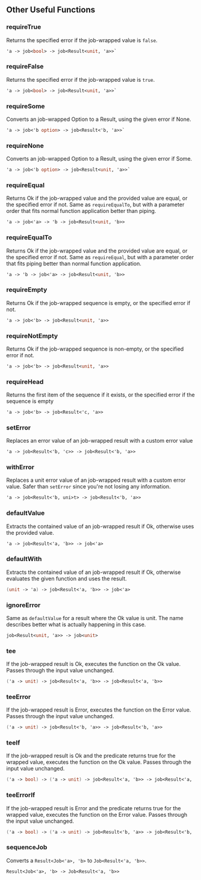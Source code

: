 ## Other Useful Functions


### requireTrue

Returns the specified error if the job-wrapped value is `false`.
```fsharp
'a -> job<bool> -> job<Result<unit, 'a>>`
```
### requireFalse

Returns the specified error if the job-wrapped value is `true`.
```fsharp
'a -> job<bool> -> job<Result<unit, 'a>>`
```

### requireSome

Converts an job-wrapped Option to a Result, using the given error if None.
```fsharp
'a -> job<'b option> -> job<Result<'b, 'a>>`
```
### requireNone

Converts an job-wrapped Option to a Result, using the given error if Some.

```fsharp
'a -> job<'b option> -> job<Result<unit, 'a>>`
```


### requireEqual

Returns Ok if the job-wrapped value and the provided value are equal, or the specified error if not. Same as `requireEqualTo`, but with a parameter order that fits normal function application better than piping.

```fsharp
'a -> job<'a> -> 'b -> job<Result<unit, 'b>>
```

### requireEqualTo

Returns Ok if the job-wrapped value and the provided value are equal, or the specified error if not. Same as `requireEqual`, but with a parameter order that fits piping better than normal function application.

```fsharp
'a -> 'b -> job<'a> -> job<Result<unit, 'b>>
```

### requireEmpty

Returns Ok if the job-wrapped sequence is empty, or the specified error if not.

```fsharp
'a -> job<'b> -> job<Result<unit, 'a>>
```

### requireNotEmpty

Returns Ok if the job-wrapped sequence is non-empty, or the specified error if not.

```fsharp
'a -> job<'b> -> job<Result<unit, 'a>>
```


### requireHead

Returns the first item of the sequence if it exists, or the specified error if the sequence is empty

```fsharp
'a -> job<'b> -> job<Result<'c, 'a>>
```


### setError

Replaces an error value of an job-wrapped result with a custom error value

```fsharp
'a -> job<Result<'b, 'c>> -> job<Result<'b, 'a>>
```

### withError

Replaces a unit error value of an job-wrapped result with a custom error value. Safer than `setError` since you're not losing any information.

```fsharp
'a -> job<Result<'b, uni>t> -> job<Result<'b, 'a>>
```

### defaultValue

Extracts the contained value of an job-wrapped result if Ok, otherwise uses the provided value.

```fsharp
'a -> job<Result<'a, 'b>> -> job<'a>
```

### defaultWith

Extracts the contained value of an job-wrapped result if Ok, otherwise evaluates the given function and uses the result.

```fsharp
(unit -> 'a) -> job<Result<'a, 'b>> -> job<'a>
```

### ignoreError

Same as `defaultValue` for a result where the Ok value is unit. The name describes better what is actually happening in this case.

```fsharp
job<Result<unit, 'a>> -> job<unit>
```

### tee
If the job-wrapped result is Ok, executes the function on the Ok value. Passes through the input value unchanged.

```fsharp
('a -> unit) -> job<Result<'a, 'b>> -> job<Result<'a, 'b>>
```

### teeError

If the job-wrapped result is Error, executes the function on the Error value. Passes through the input value unchanged.

```fsharp
('a -> unit) -> job<Result<'b, 'a>> -> job<Result<'b, 'a>>
```

### teeIf

If the job-wrapped result is Ok and the predicate returns true for the wrapped value, executes the function on the Ok value. Passes through the input value unchanged.

```fsharp
('a -> bool) -> ('a -> unit) -> job<Result<'a, 'b>> -> job<Result<'a, 'b>>
```

### teeErrorIf

If the job-wrapped result is Error and the predicate returns true for the wrapped value, executes the function on the Error value. Passes through the input value unchanged.

```fsharp
('a -> bool) -> ('a -> unit) -> job<Result<'b, 'a>> -> job<Result<'b, 'a>>
```

### sequenceJob

Converts a `Result<Job<'a>, 'b>` to `Job<Result<'a, 'b>>`.

```fsharp
Result<Job<'a>, 'b> -> Job<Result<'a, 'b>>
```

